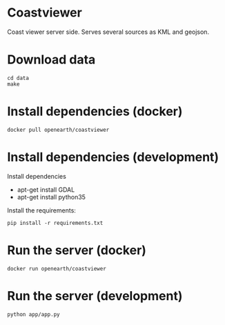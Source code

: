 # Coastviewer
Coast viewer server side. Serves several sources as KML and geojson.

# Download data

``` shell
cd data
make

```

# Install dependencies (docker)

``` shell
docker pull openearth/coastviewer
```

# Install dependencies (development)

Install dependencies

- apt-get install GDAL
- apt-get install python35

Install the requirements:

``` shell
pip install -r requirements.txt
```


# Run the server (docker)

``` shell
docker run openearth/coastviewer
```

# Run the server (development)

``` shell
python app/app.py
```
